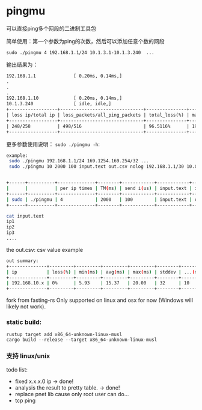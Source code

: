# pingmu
可以直接ping多个网段的二进制工具包

简单使用：第一个参数为ping的次数，然后可以添加任意个数的网段

`sudo ./pingmu 4 192.168.1.1/24 10.1.3.1-10.1.3.240  ...`

输出结果为：
```txt
192.168.1.1              [ 0.20ms, 0.14ms,]
.
.
.
192.168.1.10             [ 0.20ms, 0.14ms,]
10.1.3.240               [ idle, idle,]
+------------------+-------------------------------+---------------+--------------------+--------------------+
| loss ip/total ip | loss_packets/all_ping_packets | total_loss(%) | max delay(ex idle) | avg delay(ex idle) |
+------------------+-------------------------------+---------------+--------------------+--------------------+
| 248/258          | 498/516                       | 96.5116%      | 199.54ms           | 2.81ms             |
+------------------+-------------------------------+---------------+--------------------+--------------------+

```
更多参数使用说明：
`sudo ./pingmu -h`:
```bash
example:
 sudo ./pingmu 192.168.1.1/24 169.1254.169.254/32 ...
 sudo ./pingmu 10 2000 100 input.text out.csv nolog 192.168.1.1/30 10.0.0.1-10.0.0.5 127.0.0.1


+------+----------+--------------+--------+------------+------------+---------+------------+----------------+---------------------------+
|      |          | per ip times | TM(ms) | send i(us) | input.text | x.csv   | is log(op) | cidr|range|ip  | ...                       |
+------+----------+--------------+--------+------------+------------+---------+------------+----------------+---------------------------+
| sudo | ./pingmu | 4            | 2000   | 100        | input.text | out.csv | nolog      | 192.168.1.1/30 | 192.168.2.1-192.168.3.255 |
+------+----------+--------------+--------+------------+------------+---------+------------+----------------+---------------------------+

cat input.text
ip1
ip2
ip3
....

```


the out.csv: 
csv value example
```bash
out summary:
+--------------+---------+---------+---------+---------+--------+---------+
| ip           | loss(%) | min(ms) | avg(ms) | max(ms) | stddev | ...(ms) |
+--------------+---------+---------+---------+---------+--------+---------+
| 192.168.10.x | 0%      | 5.93    | 15.37   | 20.00   | 32     | 10      |
+--------------+---------+---------+---------+---------+--------+---------+
```

fork from fasting-rs
Only supported on linux and osx for now (Windows will likely not work).  


### static build:
```shell
rustup target add x86_64-unknown-linux-musl
cargo build --release --target x86_64-unknown-linux-musl
```

### 支持 linux/unix


todo list:
 - fixed x.x.x.0 ip -> done!
 - analysis the result to pretty table. -> done!
 - replace pnet lib cause only root user can do...
 - tcp ping
